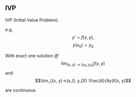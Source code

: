 ## IVP 
IVP (Initial Value Problem)

e.g. 
$$y'=f(x, y),$$
$$y(x_0)=y_0$$

With exact one solution *iff*
$$\lim_{(x, y)→(x_0, y_0)} f(x, y)$$
and
$$\lim_{(x, y)→(x_0, y_0)} \frac{∂}{∂y}f(x, y)$$

are continuous





